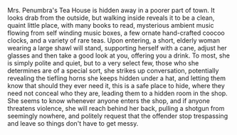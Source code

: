 Mrs. Penumbra's Tea House is hidden away in a poorer part of town. It looks drab from the outside, but walking inside reveals it to be a clean, quaint little place, with many books to read, mysterious ambient music flowing from self winding music boxes, a few ornate  hand-crafted coocoo clocks, and a variety of rare teas. Upon entering, a short, elderly woman wearing a large shawl will stand, supporting herself with a cane, adjust her glasses and then take a good look at you, offering you a drink. To most, she is simply polite and quiet, but to a very select few, those who she determines are of a special sort, she strikes up conversation, potentially revealing the tiefling horns she keeps hidden under a hat, and letting them know that should they ever need it, this is a safe place to hide, where they need not conceal who they are, leading them to a hidden room in the shop. She seems to know whenever anyone enters the shop, and if anyone threatens violence, she will reach behind her back, pulling a shotgun from seemingly nowhere, and politely request that the offender stop trespassing and leave so things don't have to get messy.
